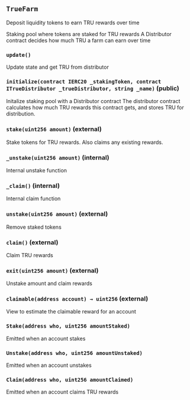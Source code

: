## `TrueFarm`

Deposit liquidity tokens to earn TRU rewards over time


Staking pool where tokens are staked for TRU rewards
A Distributor contract decides how much TRU a farm can earn over time

### `update()`



Update state and get TRU from distributor


### `initialize(contract IERC20 _stakingToken, contract ITrueDistributor _trueDistributor, string _name)` (public)



Initalize staking pool with a Distributor contract
The distributor contract calculates how much TRU rewards this contract
gets, and stores TRU for distribution.


### `stake(uint256 amount)` (external)



Stake tokens for TRU rewards.
Also claims any existing rewards.


### `_unstake(uint256 amount)` (internal)



Internal unstake function


### `_claim()` (internal)



Internal claim function

### `unstake(uint256 amount)` (external)



Remove staked tokens


### `claim()` (external)



Claim TRU rewards

### `exit(uint256 amount)` (external)



Unstake amount and claim rewards


### `claimable(address account) → uint256` (external)



View to estimate the claimable reward for an account



### `Stake(address who, uint256 amountStaked)`



Emitted when an account stakes


### `Unstake(address who, uint256 amountUnstaked)`



Emitted when an account unstakes


### `Claim(address who, uint256 amountClaimed)`



Emitted when an account claims TRU rewards


